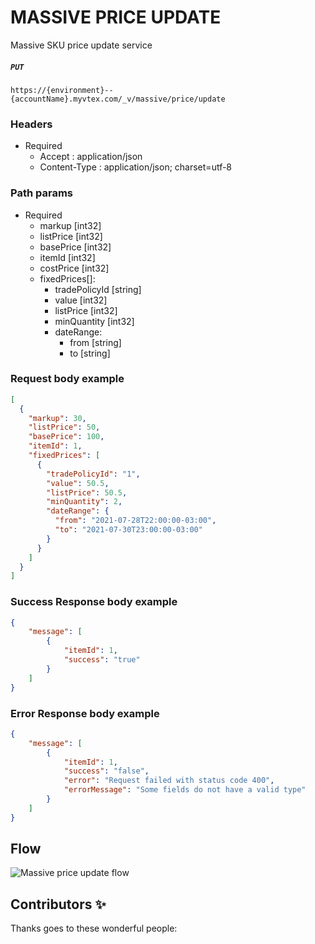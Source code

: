 # MASSIVE PRICE UPDATE
Massive SKU price update service 
##### `PUT `

```https://{environment}--{accountName}.myvtex.com/_v/massive/price/update```
 
### Headers

- Required
  - Accept : application/json
  - Content-Type : application/json; charset=utf-8

### Path params

- Required
  - markup [int32] 
  - listPrice [int32]
  - basePrice [int32]
  - itemId [int32] 
  - costPrice [int32]
  - fixedPrices[]:
    - tradePolicyId [string]
    - value [int32]
    - listPrice [int32]
    - minQuantity [int32]
    - dateRange:
      - from [string]
      - to [string]
   
### Request body example
```json
[
  {
    "markup": 30,
    "listPrice": 50,
    "basePrice": 100,
    "itemId": 1,
    "fixedPrices": [
      {
        "tradePolicyId": "1",
        "value": 50.5,
        "listPrice": 50.5,
        "minQuantity": 2,
        "dateRange": {
          "from": "2021-07-28T22:00:00-03:00",
          "to": "2021-07-30T23:00:00-03:00"
        }
      }
    ]
  }
]    
```
      
### Success Response body example

```json
{
    "message": [
        {
            "itemId": 1,
            "success": "true"
        }
    ]
}
```

### Error Response body example

```json
{
    "message": [
        {
            "itemId": 1,
            "success": "false",
            "error": "Request failed with status code 400",
            "errorMessage": "Some fields do not have a valid type"
        }
    ]
}
```

## Flow
![Massive price update flow](https://user-images.githubusercontent.com/33711188/128890721-89983c1f-1c96-4d8e-b3a1-618755c6f494.png)

## Contributors ✨


Thanks goes to these wonderful people:
